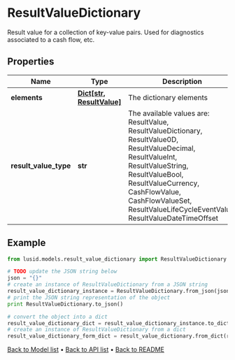 # ResultValueDictionary

Result value for a collection of key-value pairs. Used for diagnostics associated to a cash flow, etc.

## Properties
Name | Type | Description | Notes
------------ | ------------- | ------------- | -------------
**elements** | [**Dict[str, ResultValue]**](ResultValue.md) | The dictionary elements | [optional] 
**result_value_type** | **str** | The available values are: ResultValue, ResultValueDictionary, ResultValue0D, ResultValueDecimal, ResultValueInt, ResultValueString, ResultValueBool, ResultValueCurrency, CashFlowValue, CashFlowValueSet, ResultValueLifeCycleEventValue, ResultValueDateTimeOffset | 

## Example

```python
from lusid.models.result_value_dictionary import ResultValueDictionary

# TODO update the JSON string below
json = "{}"
# create an instance of ResultValueDictionary from a JSON string
result_value_dictionary_instance = ResultValueDictionary.from_json(json)
# print the JSON string representation of the object
print ResultValueDictionary.to_json()

# convert the object into a dict
result_value_dictionary_dict = result_value_dictionary_instance.to_dict()
# create an instance of ResultValueDictionary from a dict
result_value_dictionary_form_dict = result_value_dictionary.from_dict(result_value_dictionary_dict)
```
[Back to Model list](../README.md#documentation-for-models) &#8226; [Back to API list](../README.md#documentation-for-api-endpoints) &#8226; [Back to README](../README.md)


